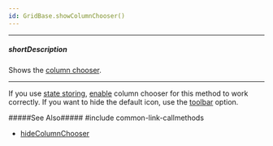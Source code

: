 ```yaml
---
id: GridBase.showColumnChooser()
---
```

---
##### shortDescription
Shows the [column chooser](/api-reference/10%20UI%20Components/GridBase/1%20Configuration/columnChooser '{basewidgetpath}/Configuration/columnChooser/').

---
If you use [state storing]({basewidgetpath}/Configuration/stateStoring/), [enable]({basewidgetpath}/Configuration/columnChooser/#enabled) column chooser for this method to work correctly. If you want to hide the default icon, use the [toolbar]({basewidgetpath}/Configuration/toolbar/items/) option.

#####See Also#####
#include common-link-callmethods
- [hideColumnChooser](/api-reference/10%20UI%20Components/GridBase/3%20Methods/hideColumnChooser().md '{basewidgetpath}/Methods/#hideColumnChooser')